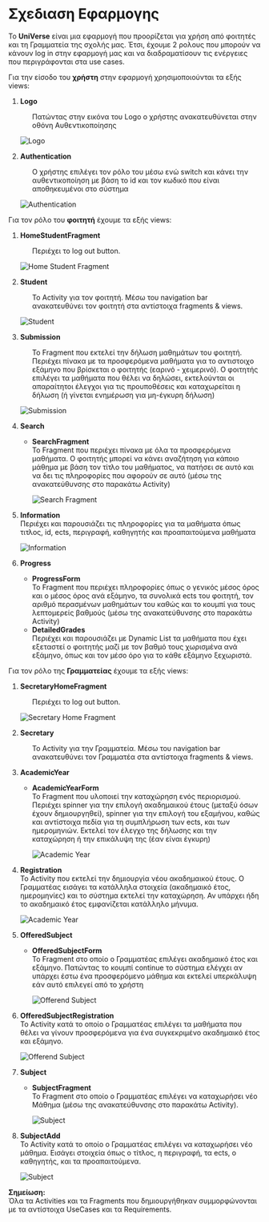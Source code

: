 # Σχεδιαση Εφαρμογης 
Το **UniVerse** είναι μια εφαρμογή που προορίζεται για χρήση από φοιτητές και τη Γραμματεία της σχολής μας. 
Έτσι, έχουμε 2 ρολους που μπορούν να κάνουν log in στην εφαρμογή μας και να διαδραματίσουν τις ενέργειες που περιγράφονται στα use cases.

Για την είσοδο του <b>χρήστη</b> στην εφαρμογή χρησιμοποιούνται τα εξής views:
1. **Logo** 
    <ul>
    Πατώντας στην εικόνα του Logo ο χρήστης ανακατευθύνεται στην οθόνη Αυθεντικοποίησης 

    </ul>
    
    ![Logo](uml/requirements/logo.png)
2. **Authentication**
    <ul>
    Ο χρήστης επιλέγει τον ρόλο του μέσω ενώ switch και κάνει την αυθεντικοποίηση με βάση το id και τον κωδικό που είναι αποθηκευμένοι στο σύστημα
    </ul>

    ![Authentication](uml/requirements/authentication.png)

Για τον ρόλο του <b>φοιτητή</b> έχουμε τα εξής views:
1. **HomeStudentFragment**
    <ul>
        Περιέχει το log out button. 
    </ul>

    ![Home Student Fragment](uml/requirements/home-student-fragment.png)
1. **Student**
    <ul>
        Το Activity για τον φοιτητή. Μέσω του navigation bar ανακατευθύνει τον φοιτητή στα αντίστοιχα fragments & views. 
    </ul>

    ![Student](uml/requirements/student.png)
2. **Submission**
    <ul>
        Το Fragment που εκτελεί την δήλωση μαθημάτων του φοιτητή. Περιέχει πίνακα με τα προσφερόμενα μαθήματα για το αντιστοιχο εξάμηνο που βρίσκεται ο φοιτητής (εαρινό - χειμερινό). Ο φοιτητής επιλέγει τα μαθήματα που θέλει να δηλώσει, εκτελούνται οι απαραίτητοι έλεγχοι για τις προυποθέσεις και καταχωρείται η δήλωση (ή γίνεται ενημέρωση για μη-έγκυρη δήλωση) 
    
    </ul>

    ![Submission](uml/requirements/submission.png)
3. **Search**
    
    <ul>
        <li> <b>SearchFragment</b>
        <br>
        Το Fragment που περιέχει πίνακα με όλα τα προσφερόμενα μαθήματα. Ο φοιτητής μπορεί να κάνει αναζήτηση για κάποιο μάθημα με βάση τον τίτλο του μαθήματος, να πατήσει σε αυτό και να δει τις πληροφορίες που αφορούν σε αυτό (μέσω της ανακατεύθυνσης στο παρακάτω Activity) 
        </li> 
        
    ![Search Fragment](uml/requirements/search-fragment.png)
    
    </ul>
        <li><b>Information</b>
        <br>
        Περιέχει και παρουσιάζει τις πληροφορίες για τα μαθήματα όπως τιτλος, id, ects, περιγραφή, καθηγητής και προαπαιτούμενα μαθήματα
        </li>
    </ul>

    ![Information](uml/requirements/information.drawio.png)

4. **Progress**
    <ul>
        <li> <b>ProgressForm</b>
        <br>
        Το Fragment που περιέχει πληροφορίες όπως ο γενικός μέσος όρος και ο μέσος όρος ανά εξάμηνο, τα συνολικά ects του φοιτητή, τον αριθμό περασμένων μαθημάτων του καθώς και το κουμπί για τους λεπτομερείς βαθμούς (μέσω της ανακατεύθυνσης στο παρακάτω Activity) 
        </li> 
        <li><b>DetailedGrades</b>
        <br>
        Περιέχει και παρουσιάζει με Dynamic List τα μαθήματα που έχει εξεταστεί ο φοιτητής μαζί με τον βαθμό τους χωρισμένα ανά εξάμηνο, όπως και τον μέσο όρο για το κάθε εξάμηνο ξεχωριστά.
        </li>
    </ul>


Για τον ρόλο της <b>Γραμματείας</b> έχουμε τα εξής views:
1. **SecretaryHomeFragment**
    <ul>
        Περιέχει το log out button. 
    </ul>

    ![Secretary Home Fragment ](uml/requirements/secretary-home-fragment.png)
2. **Secretary**
    <ul>
        Το Activity για την Γραμματεία. Μέσω του navigation bar ανακατευθύνει τον Γραμματέα στα αντίστοιχα fragments & views. 
    </ul>

    
3. **AcademicYear**
    <ul>
        <li> <b>AcademicYearForm</b>
        <br>
        Το Fragment που υλοποιεί την καταχώρηση ενός περιορισμού. Περιέχει spinner για την επιλογή ακαδημαικού έτους (μεταξύ όσων έχουν δημιουργηθεί), spinner για την επιλογή του εξαμήνου, καθώς και αντίστοιχα πεδία για τη συμπλήρωση των ects, και των ημερομηνιών. Εκτελεί τον έλεγχο της δήλωσης και την καταχώρηση ή την επικάλυψη της (έαν είναι έγκυρη) 
        </li> 

    ![Academic Year ](uml/requirements/aca.png)
    </ul>
        <li><b>Registration</b>
        <br>
        Το Activity που εκτελεί την δημιουργία νέου ακαδημαικού έτους. Ο Γραμματέας εισάγει τα κατάλληλα στοιχεία (ακαδημαικό έτος, ημερομηνίες) και το σύστημα εκτελεί την καταχώρηση. Αν υπάρχει ήδη το ακαδημαικό έτος εμφανίζεται κατάλληλο μήνυμα.   
        </li>
    </ul>

    ![Academic Year ](uml/requirements/aca.png)
4. **OfferedSubject**
    <ul>
        <li> <b>OfferedSubjectForm</b>
        <br>
        Το Fragment στο οποίο ο Γραμματέας επιλέγει ακαδημαικό έτος και εξάμηνο. Πατώντας το κουμπί continue το σύστημα ελέγχει αν υπάρχει έστω ένα προσφερόμενο μάθημα και εκτελεί υπερκάλυψη εάν αυτό επιλεγεί από το χρήστη 
        </li> 

    ![Offerend Subject](uml/requirements/offerend-subject-form.png)
    </ul>
        <li><b>OfferedSubjectRegistration</b>
        <br>
        Το Activity κατά το οποίο ο Γραμματέας επιλέγει τα μαθήματα που θέλει να γίνουν προσφερόμενα για ένα συγκεκριμένο ακαδημαικό έτος και εξάμηνο.
        </li>
    </ul>


    ![Offerend Subject](uml/requirements/offered-subject-registration.png)
    
5. **Subject**
    <ul>
        <li> <b>SubjectFragment</b>
        <br>
        Το Fragment στο οποίο ο Γραμματέας επιλέγει να καταχωρήσει νέο Μάθημα (μέσω της ανακατεύθυνσης στο παρακάτω Activity).
        </li> 
        
     ![Subject](uml/requirements/subject-fragment.png)
    </ul>
        <li><b>SubjectAdd</b>
        <br>
        Το Activity κατά το οποίο ο Γραμματέας επιλέγει να καταχωρήσει νέο μάθημα. Εισάγει στοιχεία όπως ο τίτλος, η περιγραφή, τα ects, ο καθηγητής, και τα προαπαιτούμενα. 
        </li>
    </ul>

    ![Subject](uml/requirements/subject-add.png)
   

**Σημείωση:** <br>
Όλα τα Activities και τα Fragments που δημιουργήθηκαν συμμορφώνονται με τα αντίστοιχα UseCases και τα Requirements.

